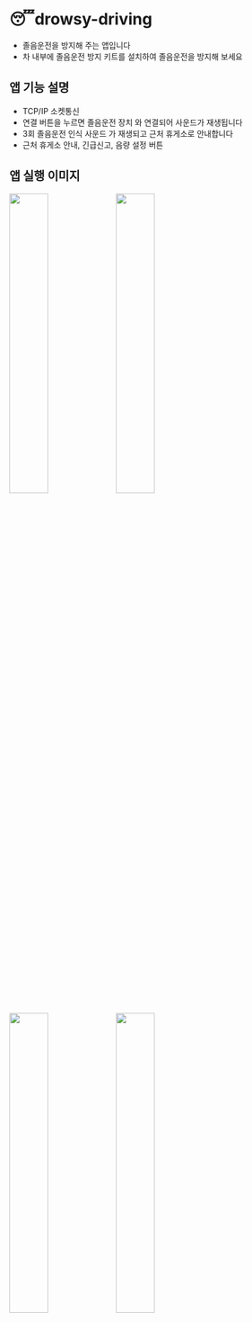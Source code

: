 # 😴drowsy-driving
-   졸음운전을 방지해 주는 앱입니다
-   차 내부에 졸음운전 방지 키트를 설치하여 졸음운전을 방지해 보세요
<h2 id="3">앱 기능 설명</h2>

-   TCP/IP 소켓통신
-   연결 버튼을 누르면 졸음운전 장치 와 연결되어 사운드가 재생됩니다
-   3회 졸음운전 인식 사운드 가 재생되고 근처 휴게소로 안내합니다
-   근처 휴게소 안내, 긴급신고, 음량 설정 버튼

<h2 id="3">앱 실행 이미지</h2>

<p float="left">  
<img width="37%" src="https://github.com/lchaaa/drowsy-driving/assets/117001092/45a95042-3b17-49ed-b4ba-072303b3f5af">
<img width="37%" src="https://github.com/lchaaa/drowsy-driving/assets/117001092/dcb15ed3-8399-4d18-a077-c9d2a4af4c04">
</p>

<p float="left">  
<img width="37%" src="https://github.com/lchaaa/drowsy-driving/assets/117001092/72c48371-8e02-418e-8edb-50f99135c552">
<img width="37%" src="https://github.com/lchaaa/drowsy-driving/assets/117001092/6f6899e5-d9f4-4872-938b-9b4e4ba53e01">
</p>






